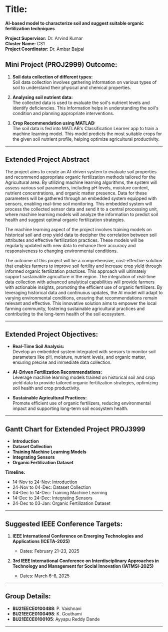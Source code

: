 # Title:  
**AI-based model to characterize soil and suggest suitable organic fertilization techniques**  

**Project Supervisor:** Dr. Arvind Kumar  
**Cluster Name:** CS1  
**Project Coordinator:** Dr. Ambar Bajpai  

## Mini Project (PROJ2999) Outcome:  
1. **Soil data collection of different types:**  
   Soil data collection involves gathering information on various types of soil to understand their physical and chemical properties.  

2. **Analysing soil nutrient data:**  
   The collected data is used to evaluate the soil's nutrient levels and identify deficiencies. This information helps in understanding the soil's condition and planning appropriate interventions.  

3. **Crop Recommendation using MATLAB:**  
   The soil data is fed into MATLAB's Classification Learner app to train a machine learning model. This model predicts the most suitable crops for the given soil nutrient profile, helping optimize agricultural productivity.  

---

## Extended Project Abstract   

The project aims to create an AI-driven system to evaluate soil properties and recommend appropriate organic fertilization methods tailored for the Agricultural area. By utilizing machine learning algorithms, the system will assess various soil parameters, including pH levels, moisture content, nutrient concentrations, and organic matter presence. Data for these parameters will be gathered through an embedded system equipped with sensors, enabling real-time soil monitoring. This embedded system will process the collected sensor data and send it to a central processing unit, where machine learning models will analyze the information to predict soil health and suggest optimal organic fertilization strategies.  

The machine learning aspect of the project involves training models on historical soil and crop yield data to decipher the correlation between soil attributes and effective fertilization practices. These models will be regularly updated with new data to enhance their accuracy and responsiveness to changing environmental conditions.  

The outcome of this project will be a comprehensive, cost-effective solution that enables farmers to improve soil fertility and increase crop yield through informed organic fertilization practices. This approach will ultimately support sustainable agriculture in the region. The integration of real-time data collection with advanced analytical capabilities will provide farmers with actionable insights, promoting the efficient use of organic fertilizers. By leveraging historical data and continuous updates, the AI model will adapt to varying environmental conditions, ensuring that recommendations remain relevant and effective. This innovative solution aims to empower the local farming community, fostering sustainable agricultural practices and contributing to the long-term health of the soil ecosystem.  

---

## Extended Project Objectives:  
- **Real-Time Soil Analysis:**  
  Develop an embedded system integrated with sensors to monitor soil parameters like pH, moisture, nutrient levels, and organic matter, ensuring precise and immediate data collection.  

- **AI-Driven Fertilization Recommendations:**  
  Leverage machine learning models trained on historical soil and crop yield data to provide tailored organic fertilization strategies, optimizing soil health and crop productivity.  

- **Sustainable Agricultural Practices:**  
  Promote efficient use of organic fertilizers, reducing environmental impact and supporting long-term soil ecosystem health.  

---

## Gantt Chart for Extended Project PROJ3999  
- **Introduction**  
- **Dataset Collection**  
- **Training Machine Learning Models**  
- **Integrating Sensors**  
- **Organic Fertilization Dataset**

**Timeline:**  
- 14-Nov to 24-Nov: Introduction  
- 24-Nov to 04-Dec: Dataset Collection  
- 04-Dec to 14-Dec: Training Machine Learning  
- 14-Dec to 24-Dec: Integrating Sensors  
- 24-Dec to 03-Jan: Organic Fertilization Dataset  

---

## Suggested IEEE Conference Targets:  
1. **IEEE International Conference on Emerging Technologies and Applications (ICETA-2025)**  
   - Dates: February 21–23, 2025  

2. **3rd IEEE International Conference on Interdisciplinary Approaches in Technology and Management for Social Innovation (IATMSI-2025)**  
   - Dates: March 6–8, 2025  

---

## Group Details:  
- **BU21EECE0100488**: P. Vaishnavi  
- **BU21EECE0100498**: K. Gouthami  
- **BU21EECE0100105**: Ayyapu Reddy Dande  

---



